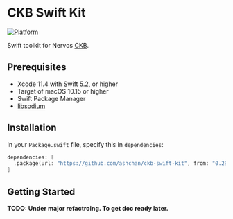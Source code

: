 # CKB Swift Kit

[![Platform](https://img.shields.io/badge/Platforms-macOS%20%7C%20Linux-4e4e4e.svg?colorA=28a745)](#installation)

Swift toolkit for Nervos [CKB](https://github.com/nervosnetwork/ckb).

## Prerequisites

* Xcode 11.4 with Swift 5.2, or higher
* Target of macOS 10.15 or higher
* Swift Package Manager
* [libsodium](https://github.com/jedisct1/libsodium)

## Installation

In your `Package.swift` file, specify this in `dependencies`:

```swift
dependencies: [
  .package(url: "https://github.com/ashchan/ckb-swift-kit", from: "0.29.0")
]
```

## Getting Started

**TODO: Under major refactroing. To get doc ready later.**
